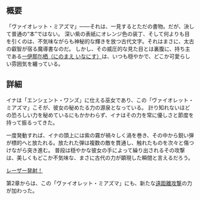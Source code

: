 <!-- title: ヴァイオレット・ミアズマ -->
<!-- quote: **可愛らしい笑みを浮かべ、敵をなぎ倒す** -->
<!-- chapters: -1 -->
<!-- images: (イナが初めて本を手にする場面), (インベントリに表示された本), (イナが本の能力を発動する場面) -->
<!-- model: true -->

## 概要

「ヴァイオレット・ミアズマ」――それは、一見するとただの書物。だが、決して普通の“本”ではない。
深い紫の表紙にオレンジ色の装丁、そして何よりも目を引くのは、不気味ながらも神秘的な輝きを放つ古代文字。それはまさに、太古の叡智が宿る魔導書なのだ。
しかし、その威圧的な見た目とは裏腹に、持ち主である[一伊那尓栖（にのまえ いなにす）](#entry:ina-entry)は、いつも穏やかで、どこか可愛らしい雰囲気を纏っている。

## 詳細

イナは「エンシェント・ワンズ」に仕える巫女であり、この「ヴァイオレット・ミアズマ」こそが、彼女の秘めたる力の源泉となっている。
計り知れないほどの恐ろしい力を秘めているにもかかわらず、イナはその力を常に優しさと節度を持って振るってきた。

一度発動すれば、イナの頭上には紫の霧が禍々しく渦を巻き、その中から鋭い弾が標的へと放たれる。放たれた弾は複数の敵を貫通し、触れたものを次々と傷つけながら突き進む。
普段は穏やかな彼女の手によって繰り出されるその攻撃は、美しくもどこか不気味な、まさに古代の力が顕現した瞬間と言えるだろう。

[レーザー発射！](#embed:https://www.youtube.com/live/THllQCVOYzY?si=6WRNsqGVEFR4DDPO&t=4464)

第2章からは、この「ヴァイオレット・ミアズマ」にも、新たな[遠距離攻撃](#entry:revelations-entry)の力が加わった。